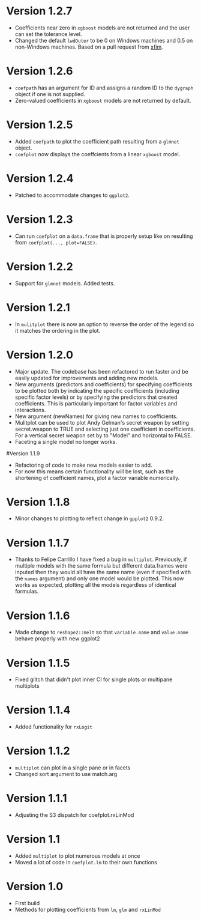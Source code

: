 # Version 1.2.7
- Coefficients near zero in `xgboost` models are not returned and the user can set the tolerance level.
- Changed the default `lwdOuter` to be 0 on Windows machines and 0.5 on non-Windows machines. Based on a pull request from [xfim](https://github.com/xfim).

# Version 1.2.6
- `coefpath` has an argument for ID and assigns a random ID to the `dygraph` object if one is not supplied.
- Zero-valued coefficients in `xgboost` models are not returned by default.

# Version 1.2.5
- Added `coefpath` to plot the coefficient path resulting from a `glmnet` object.
- `coefplot` now displays the coeffcients from a linear `xgboost` model.

# Version 1.2.4
- Patched to accommodate changes to `ggplot2`.

# Version 1.2.3
- Can run `coefplot` on a `data.frame` that is properly setup like on resulting from `coefplot(..., plot=FALSE)`.

# Version 1.2.2
- Support for `glmnet` models.  Added tests.

# Version 1.2.1
- In `mulitplot` there is now an option to reverse the order of the legend so it matches the ordering in the plot.

# Version 1.2.0
- Major update.  The codebase has been refactored to run faster and be easily updated for improvements and adding new models.
- New arguments (predictors and coefficients) for specifying coefficients to be plotted both by indicating the specific coefficients (including specific factor levels) or by specifying the predictors that created coefficients.  This is particularly important for factor variables and interactions.
- New argument (newNames) for giving new names to coefficients.
- Mulitplot can be used to plot Andy Gelman's secret weapon by setting secret.weapon to TRUE and selecting just one coefficient in coefficients.  For a vertical secret weapon set by to "Model" and horizontal to FALSE.
- Faceting a single model no longer works.


#Version 1.1.9
- Refactoring of code to make new models easier to add.
- For now this means certain functionality will be lost, such as the shortening of coefficient names, plot a factor variable numerically.

# Version 1.1.8
- Minor changes to plotting to reflect change in `gpplot2` 0.9.2.

# Version 1.1.7
- Thanks to Felipe Carrillo I have fixed a bug in `multiplot`.  Previously, if multiple models with the same formula but different data.frames were inputed then they would all have the same name (even if specified with the `names` argument) and only one model would be plotted.  This now works as expected, plotting all the models regardless of identical formulas.

# Version 1.1.6
- Made change to `reshape2::melt` so that `variable.name` and `value.name` behave properly with new ggplot2

# Version 1.1.5
- Fixed glitch that didn't plot inner CI for single plots or multipane multiplots

# Version 1.1.4
- Added functionality for `rxLogit`

# Version 1.1.2
- `multiplot` can plot in a single pane or in facets
- Changed sort argument to use match.arg

# Version 1.1.1
- Adjusting the S3 dispatch for coefplot.rxLinMod

# Version 1.1
- Added `multiplot` to plot numerous models at once
- Moved a lot of code in `coefplot.lm` to their own functions

# Version 1.0
- First build
- Methods for plotting coefficients from `lm`, `glm` and `rxLinMod`